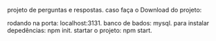 projeto de perguntas e respostas.
caso faça o Download do projeto:

rodando na porta: localhost:3131.
banco de bados: mysql. 
para instalar depedências: npm init.
startar o projeto: npm start.
